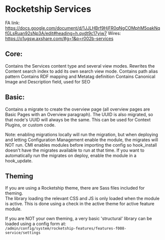 # Rocketship Services

FA link: https://docs.google.com/document/d/1JJLHBrf9HjFR0qNgCOMphM5oakNqfGLsRuan92sNp3A/edit#heading=h.qydt9c17yjw7
Wires: https://o1ugsw.axshare.com/#g=1&p=r002b-services

## Core:
Contains the Services content type and several view modes. 
Rewrites the Content search index to add its own search view mode.
Contains path alias pattern
Contains RDF mapping and Metatag definition
Contains Canonical Image and Description field, used for SEO

## Basic:
Contains a migrate to create the overview page (all overview pages are Basic 
Pages with an Overview paragraph). The UUID is also migrated, so that node's 
UUID will always be the same. This can be used for Context Plugins, or custom
 code.

Note: enabling migrations locally will run the migration, but when deploying
 and letting Configuration Management enable the module, the migrates will
 NOT run. CMI enables modules before importing the config so hook_install
 doesn't have the migrates available to run at that time. If you want to
 automatically run the migrates on deploy, enable the module in a hook_update.


## Theming

If you are using a Rocketship theme, there are Sass files included 
for theming.  
The library loading the relevant CSS and JS is only loaded when the module is active. This is done using a check in the active theme for active feature module.

If you are NOT your own theming, a very basic 'structural' library can be loaded using a config form at:  
`/admin/config/system/rocketship-features/features-f008-service/settings`
